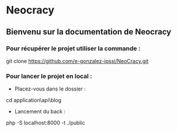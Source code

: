# Neocracy

## Bienvenu sur la documentation de Neocracy 

### Pour récupérer le projet utiliser la commande :

git clone https://github.com/e-gonzalez-ipssi/NeoCracy.git

### Pour lancer le projet en local :

- Placez-vous dans le dossier :

cd application\api\blog

- Lancement du back :

php -S localhost:8000 -t ./public

